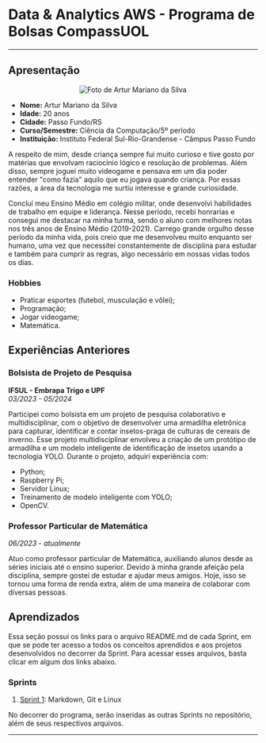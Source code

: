 # Data & Analytics AWS - Programa de Bolsas CompassUOL
___

## Apresentação

<p align="center">
  <img src="https://github.com/ArturMariano13.png?size=250" alt="Foto de Artur Mariano da Silva">
</p>

- **Nome:** Artur Mariano da Silva
- **Idade:** 20 anos
- **Cidade:** Passo Fundo/RS 
- **Curso/Semestre:** Ciência da Computação/5º período
- **Instituição:** Instituto Federal Sul-Rio-Grandense - Câmpus Passo Fundo

A respeito de mim, desde criança sempre fui muito curioso e tive gosto por matérias que envolvam raciocínio lógico e resolução de problemas. Além disso, sempre joguei muito videogame e pensava em um dia poder entender "como fazia" aquilo que eu jogava quando criança. Por essas razões, a área da tecnologia me surtiu interesse e grande curiosidade. 

Concluí meu Ensino Médio em colégio militar, onde desenvolvi habilidades de trabalho em equipe e liderança. Nesse período, recebi honrarias e consegui me destacar na minha turma, sendo o aluno com melhores notas nos três anos de Ensino Médio (2019-2021). Carrego grande orgulho desse período da minha vida, pois creio que me desenvolveu muito enquanto ser humano, uma vez que necessitei constantemente de disciplina para estudar e também para cumprir as regras, algo necessário em nossas vidas todos os dias.

### Hobbies
- Praticar esportes (futebol, musculação e vôlei);
- Programação;
- Jogar videogame;
- Matemática.

## Experiências Anteriores

### Bolsista de Projeto de Pesquisa
**IFSUL - Embrapa Trigo e UPF**  
*03/2023 - 05/2024*

Participei como bolsista em um projeto de pesquisa colaborativo e multidisciplinar, com o objetivo de desenvolver uma armadilha eletrônica para capturar, identificar e contar insetos-praga de culturas de cereais de inverno. Esse projeto multidisciplinar envolveu a criação de um protótipo de armadilha e um modelo inteligente de identificação de insetos usando a tecnologia YOLO. Durante o projeto, adquiri experiência com:

- Python;
- Raspberry Pi;
- Servidor Linux;
- Treinamento de modelo inteligente com YOLO;
- OpenCV.

### Professor Particular de Matemática
*06/2023 - atualmente*

Atuo como professor particular de Matemática, auxiliando alunos desde as séries iniciais até o ensino superior. Devido à minha grande afeição pela disciplina, sempre gostei de estudar e ajudar meus amigos. Hoje, isso se tornou uma forma de renda extra, além de uma maneira de colaborar com diversas pessoas. 

## Aprendizados

Essa seção possui os links para o arquivo README.md de cada Sprint, em que se pode ter acesso a todos os conceitos aprendidos e aos projetos desenvolvidos no decorrer da Sprint. Para acessar esses arquivos, basta clicar em algum dos links abaixo.

### Sprints 

1. [Sprint 1](Sprint%201/README.md): Markdown, Git e Linux

No decorrer do programa, serão inseridas as outras Sprints no repositório, além de seus respectivos arquivos.
___